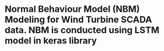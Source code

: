 # Normal Behaviour Model (NBM) Modeling for Wind Turbine SCADA data. NBM is conducted using LSTM model in keras library
